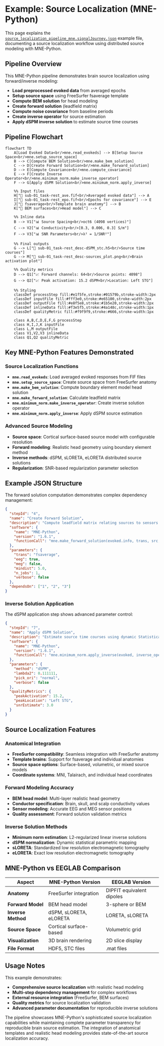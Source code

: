 # Example: Source Localization (MNE-Python)

This page explains the [`source_localization_pipeline_mne.signalJourney.json`](https://github.com/neuromechanist/signalJourney/blob/main/schema/examples/source_localization_pipeline_mne.signalJourney.json) example file, documenting a source localization workflow using distributed source modeling with MNE-Python.

## Pipeline Overview

This MNE-Python pipeline demonstrates brain source localization using forward/inverse modeling:
- **Load preprocessed evoked data** from averaged epochs
- **Setup source space** using FreeSurfer fsaverage template
- **Compute BEM solution** for head modeling
- **Create forward solution** (leadfield matrix)
- **Compute noise covariance** from baseline periods
- **Create inverse operator** for source estimation
- **Apply dSPM inverse solution** to estimate source time courses

## Pipeline Flowchart

```mermaid
flowchart TD
    A[Load Evoked Data<br/>mne.read_evokeds] --> B[Setup Source Space<br/>mne.setup_source_space]
    B --> C[Compute BEM Solution<br/>mne.make_bem_solution]
    C --> D[Create Forward Solution<br/>mne.make_forward_solution]
    D --> E[Compute Covariance<br/>mne.compute_covariance]
    E --> F[Create Inverse Operator<br/>mne.minimum_norm.make_inverse_operator]
    F --> G[Apply dSPM Solution<br/>mne.minimum_norm.apply_inverse]
    
    %% Input files
    H["📁 sub-01_task-rest_ave.fif<br/>Averaged evoked data"] --> A
    I["📁 sub-01_task-rest_epo.fif<br/>Epochs for covariance"] --> E
    J["📁 fsaverage<br/>Template brain anatomy"] --> B
    K["📁 BEM surfaces<br/>Head model"] --> C
    
    %% Inline data
    B --> V1["📊 Source Spacing<br/>oct6 (4098 vertices)"]
    C --> V2["📊 Conductivity<br/>[0.3, 0.006, 0.3] S/m"]
    F --> V3["📊 SNR Parameters<br/>λ² = 1/SNR²"]
    
    %% Final outputs
    G --> L["💾 sub-01_task-rest_desc-dSPM_stc.h5<br/>Source time courses"]
    G --> M["💾 sub-01_task-rest_desc-sources_plot.png<br/>Brain activation plot"]
    
    %% Quality metrics
    D --> Q1["📈 Forward channels: 64<br/>Source points: 4098"]
    G --> Q2["📈 Peak activation: 15.2 dSPM<br/>Location: Left STG"]

    %% Styling
    classDef processStep fill:#e1f5fe,stroke:#01579b,stroke-width:2px
    classDef inputFile fill:#fff3e0,stroke:#e65100,stroke-width:2px
    classDef outputFile fill:#e8f5e8,stroke:#1b5e20,stroke-width:2px
    classDef inlineData fill:#f3e5f5,stroke:#4a148c,stroke-width:1px
    classDef qualityMetric fill:#f9f9f9,stroke:#666,stroke-width:1px

    class A,B,C,D,E,F,G processStep
    class H,I,J,K inputFile
    class L,M outputFile
    class V1,V2,V3 inlineData
    class Q1,Q2 qualityMetric
```

## Key MNE-Python Features Demonstrated

### Source Localization Functions
- **`mne.read_evokeds`**: Load averaged evoked responses from FIF files
- **`mne.setup_source_space`**: Create source space from FreeSurfer anatomy
- **`mne.make_bem_solution`**: Compute boundary element model head solution
- **`mne.make_forward_solution`**: Calculate leadfield matrix
- **`mne.minimum_norm.make_inverse_operator`**: Create inverse solution operator
- **`mne.minimum_norm.apply_inverse`**: Apply dSPM source estimation

### Advanced Source Modeling
- **Source space**: Cortical surface-based source model with configurable resolution
- **Forward modeling**: Realistic head geometry using boundary element method
- **Inverse methods**: dSPM, sLORETA, eLORETA distributed source solutions
- **Regularization**: SNR-based regularization parameter selection

## Example JSON Structure

The forward solution computation demonstrates complex dependency management:

```json
{
  "stepId": "4",
  "name": "Create Forward Solution",
  "description": "Compute leadfield matrix relating sources to sensors.",
  "software": {
    "name": "MNE-Python",
    "version": "1.6.1",
    "functionCall": "mne.make_forward_solution(evoked.info, trans, src, bem_sol, eeg=True, mindist=5.0)"
  },
  "parameters": {
    "trans": "fsaverage",
    "eeg": true,
    "meg": false,
    "mindist": 5.0,
    "n_jobs": 1,
    "verbose": false
  },
  "dependsOn": ["1", "2", "3"]
}
```

### Inverse Solution Application
The dSPM application step shows advanced parameter control:

```json
{
  "stepId": "7",
  "name": "Apply dSPM Solution",
  "description": "Estimate source time courses using dynamic Statistical Parametric Mapping.",
  "software": {
    "name": "MNE-Python", 
    "version": "1.6.1",
    "functionCall": "mne.minimum_norm.apply_inverse(evoked, inverse_operator, lambda2, method='dSPM')"
  },
  "parameters": {
    "method": "dSPM",
    "lambda2": 0.111111,
    "pick_ori": "normal",
    "verbose": false
  },
  "qualityMetrics": {
    "peakActivation": 15.2,
    "peakLocation": "Left STG",
    "snrEstimate": 3.0
  }
}
```

## Source Localization Features

### Anatomical Integration
- **FreeSurfer compatibility**: Seamless integration with FreeSurfer anatomy
- **Template brains**: Support for fsaverage and individual anatomies
- **Source space options**: Surface-based, volumetric, or mixed source models
- **Coordinate systems**: MNI, Talairach, and individual head coordinates

### Forward Modeling Accuracy
- **BEM head model**: Multi-layer realistic head geometry
- **Conductor specification**: Brain, skull, and scalp conductivity values
- **Sensor modeling**: Accurate EEG and MEG sensor positions
- **Quality assessment**: Forward solution validation metrics

### Inverse Solution Methods
- **Minimum norm estimation**: L2-regularized linear inverse solutions
- **dSPM normalization**: Dynamic statistical parametric mapping
- **sLORETA**: Standardized low resolution electromagnetic tomography
- **eLORETA**: Exact low resolution electromagnetic tomography

## MNE-Python vs EEGLAB Comparison

| Aspect | MNE-Python Version | EEGLAB Version |
|--------|-------------------|----------------|
| **Anatomy** | FreeSurfer integration | DIPFIT equivalent dipoles |
| **Forward Model** | BEM head model | 3-sphere or BEM |
| **Inverse Method** | dSPM, sLORETA, eLORETA | LORETA, sLORETA |
| **Source Space** | Cortical surface-based | Volumetric grid |
| **Visualization** | 3D brain rendering | 2D slice display |
| **File Format** | HDF5, STC files | .mat files |

## Usage Notes

This example demonstrates:
- **Comprehensive source localization** with realistic head modeling
- **Multi-step dependency management** for complex workflows
- **External resource integration** (FreeSurfer, BEM surfaces)
- **Quality metrics** for source localization validation
- **Advanced parameter documentation** for reproducible inverse solutions

The pipeline showcases MNE-Python's sophisticated source localization capabilities while maintaining complete parameter transparency for reproducible brain source estimation. The integration of anatomical templates and realistic head modeling provides state-of-the-art source localization accuracy. 